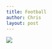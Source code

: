 ```yaml
---
title: Football
author: Chris
layout: post
---
```

<div class='tableauPlaceholder' id='viz1545186884101' style='position: relative'><noscript><a href='#'><img alt=' ' src='https:&#47;&#47;public.tableau.com&#47;static&#47;images&#47;TY&#47;TY52WCJ3K&#47;1_rss.png' style='border: none' /></a></noscript><object class='tableauViz'  style='display:none;'><param name='host_url' value='https%3A%2F%2Fpublic.tableau.com%2F' /> <param name='embed_code_version' value='3' /> <param name='path' value='shared&#47;TY52WCJ3K' /> <param name='toolbar' value='yes' /><param name='static_image' value='https:&#47;&#47;public.tableau.com&#47;static&#47;images&#47;TY&#47;TY52WCJ3K&#47;1.png' /> <param name='animate_transition' value='yes' /><param name='display_static_image' value='yes' /><param name='display_spinner' value='yes' /><param name='display_overlay' value='yes' /><param name='display_count' value='yes' /><param name='filter' value='publish=yes' /></object></div>                <script type='text/javascript'>                    var divElement = document.getElementById('viz1545186884101');                    var vizElement = divElement.getElementsByTagName('object')[0];                    vizElement.style.width='1000px';vizElement.style.height='827px';                    var scriptElement = document.createElement('script');                    scriptElement.src = 'https://public.tableau.com/javascripts/api/viz_v1.js';                    vizElement.parentNode.insertBefore(scriptElement, vizElement);                </script>
